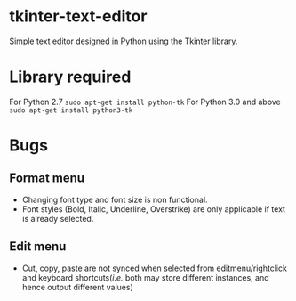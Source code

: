 # tkinter-text-editor
Simple text editor designed in Python using the Tkinter library.

# Library required
For Python 2.7
`sudo apt-get install python-tk`
For Python 3.0 and above
`sudo apt-get install python3-tk`

# Bugs
Format menu
-----------
+ Changing font type and font size is non functional.
+ Font styles (Bold, Italic, Underline, Overstrike) are only applicable if text is already selected.

Edit menu
---------
+ Cut, copy, paste are not synced when selected from editmenu/rightclick and keyboard shortcuts(*i.e.* both may store different instances, and hence output different values)
